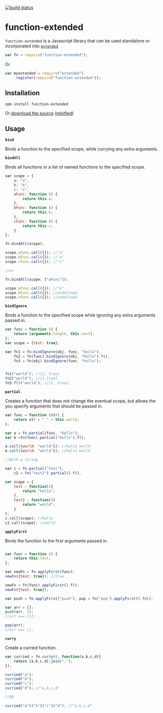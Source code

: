 [![build status](https://secure.travis-ci.org/doug-martin/function-extended.png)](http://travis-ci.org/doug-martin/function-extended)

# function-extended

`function-extended` is a Javascript library that can be used standalone or incorporated into [`extended`](https://github.com/doug-martin/extended)

```javascript
var fn = require("function-extended");
```

Or

```javascript
var myextended = require("extended")
	.register(require("function-extended"));
```

## Installation

```
npm install function-extended
```

Or [download the source](https://raw.github.com/doug-martin/function-extended/master/index.js) ([minified](https://raw.github.com/doug-martin/function-extended/master/function-extended.min.js))

## Usage

**`bind`**

Binds a function to the specified scope, while currying any extra arguments.

**`bindAll`**

Binds all functions or a list of named functions to the specified scope.

```javascript
var scope = {
    a: "a",
    b: "b",
    c: "c",
    aFunc: function () {
        return this.a;
    },
    bFunc: function () {
        return this.b;
    },
    cFunc: function () {
        return this.c;
    }
};

fn.bindAll(scope);

scope.aFunc.call({}); //"a"
scope.bFunc.call({}); //"a"
scope.cFunc.call({}); //"c"

//or

fn.bindAll(scope, ["aFunc"]);

scope.aFunc.call({}); //"a"
scope.bFunc.call({}); //undefined
scope.cFunc.call({}); //undefined

```


**`bindIgnore`**

Binds a function to the specified scope while ignoring any extra arguments passed in.

```javascript
var func = function () {
    return [arguments.length, this.test];
};
var scope = {test: true};

var fn1 = fn.bindIgnore(obj, func, "hello"),
    fn2 = fn(func).bindIgnore(obj, "hello").f(),
    fn3 = fn(obj).bindIgnore(func, "hello");


fn1("world"); //[1, true]
fn2("world"); //[1,true]
fn3.f()("world"); //[1, true];
```

**`partial`**

Creates a function that does not change the eventual scope, but allows the you specify arguments that should be passed in.

```javascript
var func = function (str) {
    return str + " " + this.world;
};

var a = fn.partial(func, "hello");
var b =fn(func).partial("hello").f();

a.call({world: "world"}); //hello world
b.call({world: "world"}); //hello world

//With a string

var c = fn.partial("test"),
    c2 = fn("test2").partial().f(),

var scope = {
    test : function(){
        return "hello";
    },
    test2 : function(){
        return "world";
    }
};
c.call(scope); //hello
c2.call(scope); //world
```

**`applyFirst`**

Binds the function to the first arguments passed in.

```javascript

var func = function () {
    return this.test;
};

var newFn = fn.applyFirst(func);
newFn({test: true}); //true

newFn = fn(func).applyFirst().f();
newFn({test: true});

var push = fn.applyFirst("push"), pop = fn("pop").applyFirst().fn();

var arr = [];
push(arr, 1);
//arr === [1];

pop(arr);
//arr === [];

```

**`curry`**

Create a curried function.

```javascript
var curried = fn.curry(4, function(a,b,c,d){
    return [a,b,c,d].join(",");
});

curried("a");
curried("b");
curried("c");
curried("d"); //"a,b,c,d"

//OR

curried("a")("b")("c")("d"); //"a,b,c,d"
```



